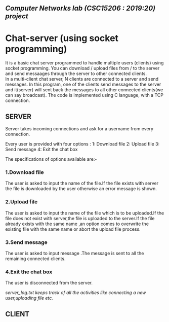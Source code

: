 ## _Computer Networks lab (CSC15206 : 2019:20) project_

# **Chat-server (using socket programming)**
It is a basic chat server programmed to handle multiple users (clients) using socket programming. You can download / upload files from / to the server and send messaages through the server to other connected clients.  
In a multi-client chat server, N clients are connected to a server and send messages. In this program, one of the clients send messages to the server and it(server) will sent back the messages to all other connected clients(we can say broadcast). The code is implemented using C language, with a TCP connection.  

## SERVER

Server takes incoming connections and ask for a username from every connection.

Every user is provided with four options :
1: Download file
2: Upload file
3: Send message
4: Exit the chat box

The specifications of options available are:-
### 1.Download file
   The user is asked to input the name of the file.If the file exists with server the file is downloaded by the user otherwise    an error message is shown.
   
### 2.Upload file
   The user is asked to input the name of the file which is to be uploaded.If the file does not exist with server,the file is      uploaded to the server.If the file already exists with the same name ,an option comes to overwrite the existing file with      the same name or abort the upload file process.
   
### 3.Send message
   The user is asked to input message .The message is sent to all the remaining connected clients.
   
### 4.Exit the chat box
   The user is disconnected from the server.
   

_server_log.txt keeps track of all the activities like connecting a new user,uploading file etc._


## CLIENT
